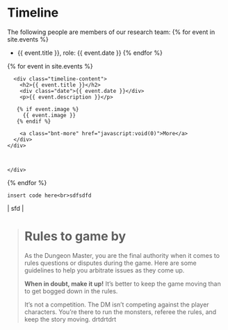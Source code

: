 # Timeline

 The following people are members of our research team:
 {% for event in site.events %}
 - {{ event.title }}, role: {{ event.date }}
 {% endfor %}
 
 
 
 <section class="timeline">
  <div class="container">
    
  {% for event in site.events %}   
    <div class="timeline-item">
      <div class="timeline-img"></div>

      <div class="timeline-content">
        <h2>{{ event.title }}</h2>
        <div class="date">{{ event.date }}</div>
        <p>{{ event.description }}</p>
       
       {% if event.image %}
         {{ event.image }}
       {% endif %}
       
        <a class="bnt-more" href="javascript:void(0)">More</a>
      </div>
    </div> 



    </div>   
 {% endfor %}
    



  </div>
</section>
 
 
 
 
 
 
 
 
 



`insert code here<br>sdfsdfd`

\| sfd \| 


> # Rules to game by
> As the Dungeon Master, you are the final authority when it comes to rules questions or disputes during the game.
> Here are some guidelines to help you arbitrate issues as they come up.
> 
> **When in doubt, make it up!** It’s better to keep the game moving than to get bogged down in the rules.
> 
> It’s not a competition. The DM isn’t competing against the player characters. You’re there to run the monsters, referee the rules, and keep the story moving.
> drtdrtdrt
